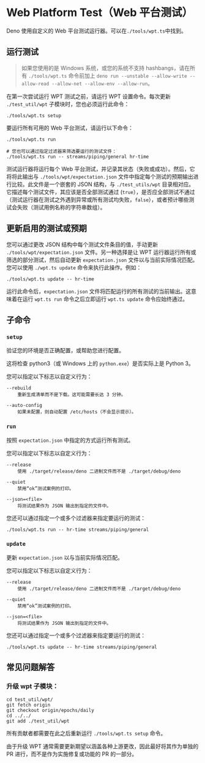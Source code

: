 # Web Platform Test（Web 平台测试）

Deno 使用自定义的 Web 平台测试运行器。可以在`./tools/wpt.ts`中找到。

## 运行测试

> 如果您使用的是 Windows 系统，或您的系统不支持 hashbangs，请在所有
> `./tools/wpt.ts` 命令前加上
> `deno run --unstable --allow-write --allow-read --allow-net --allow-env --allow-run`。

在第一次尝试运行 WPT 测试之前，请运行 WPT 设置命令。每次更新 `./test_util/wpt`
子模块时，您也必须运行此命令：

```shell
./tools/wpt.ts setup
```

要运行所有可用的 Web 平台测试，请运行以下命令：

```shell
./tools/wpt.ts run

# 您也可以通过指定过滤器来筛选要运行的测试文件：
./tools/wpt.ts run -- streams/piping/general hr-time
```

测试运行器将运行每个 Web
平台测试，并记录其状态（失败或成功）。然后，它将将此输出与
`./tools/wpt/expectation.json`
文件中指定每个测试的预期输出进行比较。此文件是一个嵌套的 JSON 结构，与
`./test_utils/wpt` 目录相对应。它描述每个测试文件，其应该是否全部测试通过
(`true`），是否应全部测试不通过（测试运行器在测试之外遇到异常或所有测试均失败，`false`），或者预计哪些测试会失败（测试用例名称的字符串数组）。

## 更新启用的测试或预期

您可以通过更改 JSON 结构中每个测试文件条目的值，手动更新
`./tools/wpt/expectation.json` 文件。另一种选择是让 WPT
运行器运行所有或筛选的部分测试，然后自动更新 `expectation.json`
文件以与当前实际情况匹配。您可以使用 `./wpt.ts update` 命令来执行此操作。例如：

```shell
./tools/wpt.ts update -- hr-time
```

运行此命令后，`expectation.json`
文件将匹配运行的所有测试的当前输出。这意味着在运行 `wpt.ts run` 命令之后立即运行
`wpt.ts update` 命令应始终通过。

## 子命令

### `setup`

验证您的环境是否正确配置，或帮助您进行配置。

这将检查 python3（或 Windows 上的 `python.exe`）是否实际上是 Python 3。

您可以指定以下标志以自定义行为：

```
--rebuild
    重新生成清单而不是下载。这可能需要长达 3 分钟。

--auto-config
    如果未配置，则自动配置 /etc/hosts（不会显示提示）。
```

### `run`

按照 `expectation.json` 中指定的方式运行所有测试。

您可以指定以下标志以自定义行为：

```
--release
    使用 ./target/release/deno 二进制文件而不是 ./target/debug/deno

--quiet
    禁用“ok”测试案例的打印。

--json=<file>
    将测试结果作为 JSON 输出到指定的文件中。
```

您还可以通过指定一个或多个过滤器来指定要运行的测试：

```
./tools/wpt.ts run -- hr-time streams/piping/general
```

### `update`

更新 `expectation.json` 以与当前实际情况匹配。

您可以指定以下标志以自定义行为：

```
--release
    使用 ./target/release/deno 二进制文件而不是 ./target/debug/deno

--quiet
    禁用“ok”测试案例的打印。

--json=<file>
    将测试结果作为 JSON 输出到指定的文件中。
```

您还可以通过指定一个或多个过滤器来指定要运行的测试：

```
./tools/wpt.ts update -- hr-time streams/piping/general
```

## 常见问题解答

### 升级 wpt 子模块：

```shell
cd test_util/wpt/
git fetch origin
git checkout origin/epochs/daily
cd ../../
git add ./test_util/wpt
```

所有贡献者都需要在此之后重新运行 `./tools/wpt.ts setup` 命令。

由于升级 WPT 通常需要更新期望以涵盖各种上游更改，因此最好将其作为单独的 PR
进行，而不是作为实施修复或功能的 PR 的一部分。
